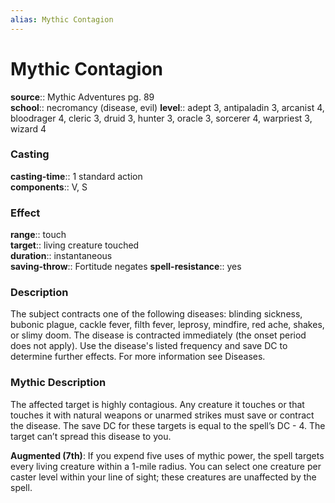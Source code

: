 ```yaml
---
alias: Mythic Contagion
---
```


# Mythic Contagion

**source**:: Mythic Adventures pg. 89  
**school**:: necromancy (disease, evil)
**level**:: adept 3, antipaladin 3, arcanist 4, bloodrager 4, cleric 3, druid 3, hunter 3, oracle 3, sorcerer 4, warpriest 3, wizard 4

### Casting 

**casting-time**:: 1 standard action  
**components**:: V, S

### Effect 

**range**:: touch  
**target**:: living creature touched  
**duration**:: instantaneous  
**saving-throw**:: Fortitude negates
**spell-resistance**:: yes

### Description 

The subject contracts one of the following diseases: blinding sickness, bubonic plague, cackle fever, filth fever, leprosy, mindfire, red ache, shakes, or slimy doom. The disease is contracted immediately (the onset period does not apply). Use the disease's listed frequency and save DC to determine further effects. For more information see Diseases.

### Mythic Description

The affected target is highly contagious. Any creature it touches or that touches it with natural weapons or unarmed strikes must save or contract the disease. The save DC for these targets is equal to the spell’s DC - 4. The target can’t spread this disease to you.  
  
**Augmented (7th)**: If you expend five uses of mythic power, the spell targets every living creature within a 1-mile radius. You can select one creature per caster level within your line of sight; these creatures are unaffected by the spell.
